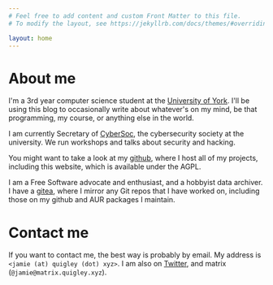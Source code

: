 ```yaml
---
# Feel free to add content and custom Front Matter to this file.
# To modify the layout, see https://jekyllrb.com/docs/themes/#overriding-theme-defaults

layout: home
---
```


# About me

I'm a 3rd year computer science student at the [University of York](https://york.ac.uk). I'll be using this blog to occasionally write about whatever's on my mind, be that programming, my course, or anything else in the world.

I am currently Secretary of [CyberSoc](https://cybersoc.co.uk), the cybersecurity society at the university. We run workshops and talks about security and hacking.

You might want to take a look at my [github](https://github.com/Sciencentistguy), where I host all of my projects, including this website, which is available under the AGPL.

I am a Free Software advocate and enthusiast, and a hobbyist data archiver. I have a [gitea](https://git.quigley.xyz/explore/repos), where I mirror any Git repos that I have worked on, including those on my github and AUR packages I maintain.

# Contact me

If you want to contact me, the best way is probably by email. My address is `<jamie (at) quigley (dot) xyz>`. I am also on [Twitter](https://twitter.com/Sciencentistguy), and matrix (`@jamie@matrix.quigley.xyz`).

